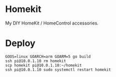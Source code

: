 Homekit
=======

My DIY HomeKit / HomeControl accessories.

Deploy
======

    GOOS=linux GOARCH=arm GOARM=5 go build
    ssh pi@10.0.1.10 rm homekit
    scp homekit pi@10.0.1.10:~/homekit
    ssh pi@10.0.1.10 sudo systemctl restart homekit

